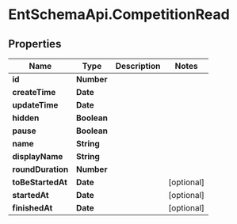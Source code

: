 # EntSchemaApi.CompetitionRead

## Properties
Name | Type | Description | Notes
------------ | ------------- | ------------- | -------------
**id** | **Number** |  | 
**createTime** | **Date** |  | 
**updateTime** | **Date** |  | 
**hidden** | **Boolean** |  | 
**pause** | **Boolean** |  | 
**name** | **String** |  | 
**displayName** | **String** |  | 
**roundDuration** | **Number** |  | 
**toBeStartedAt** | **Date** |  | [optional] 
**startedAt** | **Date** |  | [optional] 
**finishedAt** | **Date** |  | [optional] 
